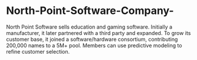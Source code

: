 # North-Point-Software-Company-
North Point Software sells education and gaming software. Initially a manufacturer, it later partnered with a third party and expanded. To grow its customer base, it joined a software/hardware consortium, contributing 200,000 names to a 5M+ pool. Members can use predictive modeling to refine customer selection.
